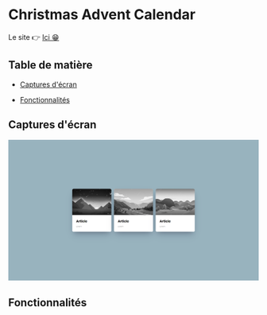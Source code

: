 # Christmas Advent Calendar

Le site 👉 [Ici 😁](https://exo-flexcards.vercel.app/)

## Table de matière
- [Captures d'écran](#captures-décran)

- [Fonctionnalités](#fonctionnalités)

## Captures d'écran

![test](assetsReadme/FlexCards1.PNG)

## Fonctionnalités
